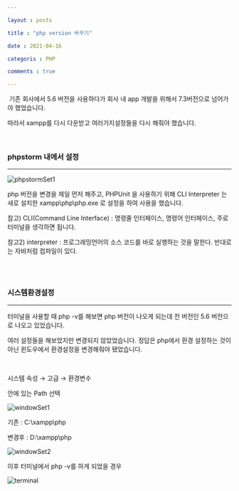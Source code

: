 ```yaml
---

layout : posts

title : "php version 바꾸기"

date : 2021-04-16

categoris : PHP

comments : true

---
```

﻿
기존 회사에서 5.6 버전을 사용하다가 회사 내  app 개발을 위해서 7.3버전으로 넘어가야 했었습니다.

따라서 xampp를 다시 다운받고 여러가지설정들을 다시 해줘야 했습니다.

<br>

### phpstorm 내에서 설정
---
![phpstormSet1](https://user-images.githubusercontent.com/66049273/114963332-771c4300-9ea7-11eb-9ebf-4a23c623eba7.png)

php 버전을 변경을 제일 먼저 해주고, PHPUnit 을 사용하기 위해 CLI Interpreter 는 새로 설치한 xampp\php\php.exe 로 설정을 하여 사용을 했습니다.

참고) CLI(Command Line Interface) : 명령줄 인터페이스, 명령어 인터페이스, 주로 터미널을 생각하면 됩니다.

참고2) interpreter : 프로그래밍언어의 소스 코드를 바로 실행하는 것을 말한다. 반대로는 자바처럼 컴파일이 있다.

<br>
<br>

### 시스템환경설정
---
터미널을 사용할 때 php -v를 해보면 php 버전이 나오게 되는데 전 버전인 5.6 버전으로 나오고 있었습니다.

여러 설정들을 해보았지만 변경되지 않았었습니다. 
정답은 php에서 환경 설정하는 것이 아닌 윈도우에서 환경설정을 변경해줘야 됐었습니다.

  <br>

시스템 속성 → 고급 → 환경변수

안에 있는 Path 선택

![windowSet1](https://user-images.githubusercontent.com/66049273/114963548-f6aa1200-9ea7-11eb-8b35-91ca2c15b73e.png)

기존 : C:\xampp\php

변경후 : D:\xampp\php

![windowSet2](https://user-images.githubusercontent.com/66049273/114963596-0f1a2c80-9ea8-11eb-8c9e-7c52d81a34de.png)

이후 터미널에서 php -v를 하게 되었을 경우

![terminal](https://user-images.githubusercontent.com/66049273/114963627-1fcaa280-9ea8-11eb-9843-e99687926673.png)

<!--stackedit_data:
eyJoaXN0b3J5IjpbLTEzNzA0Mzc5MjYsNDAyNTIxNTI5XX0=
-->